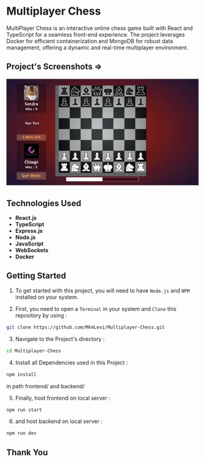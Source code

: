 # Multiplayer Chess

MultiPlayer Chess is an interactive online chess game built with React and TypeScript for a seamless front-end experience. The project leverages Docker for efficient containerization and MongoDB for robust data management, offering a dynamic and real-time multiplayer environment.

## Project's Screenshots =>

![image](./frontend/ss.jpeg)

## Technologies Used

- **React.js**
- **TypeScript**
- **Express.js**
- **Node.js**
- **JavaScript**
- **WebSockets**
- **Docker**

<h2>Getting Started</h2>

1. To get started with this project, you will need to have `Node.js` and `NPM` installed on your system.

2. First, you need to open a `Terminal` in your system and `Clone` this repository by using :

```bash
git clone https://github.com/Mk4Levi/Multiplayer-Chess.git
```

3. Navigate to the Project's directory :

```bash
cd Multiplayer-Chess
```

4. Install all Dependencies used in this Project :

```bash
npm install
```

in path frontend/ and backend/

5. Finally, host frontend on local server :

```bash
npm run start
```

6. and host backend on local server :

```bash
npm run dev
```

## Thank You
